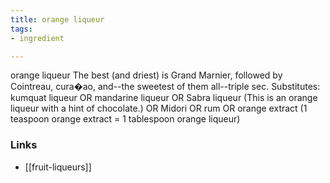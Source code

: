 ```yaml
---
title: orange liqueur
tags:
- ingredient

---
```

orange liqueur The best (and driest) is Grand Marnier, followed by Cointreau, cura�ao, and--the sweetest of them all--triple sec. Substitutes: kumquat liqueur OR mandarine liqueur OR Sabra liqueur (This is an orange liqueur with a hint of chocolate.) OR Midori OR rum OR orange extract (1 teaspoon orange extract = 1 tablespoon orange liqueur)

### Links

* [[fruit-liqueurs]]
